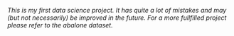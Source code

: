 <i>This is my first data science project. It has quite a lot of mistakes and may (but not necessarily) be improved in the future. For a more fullfilled project please refer to the abalone dataset. </i>
